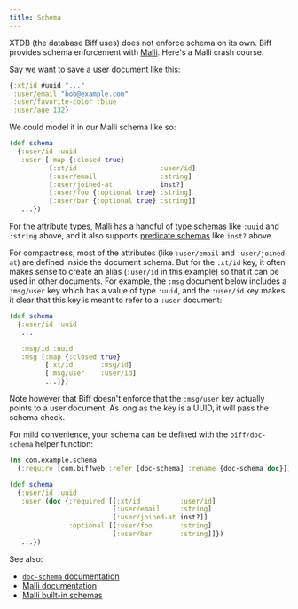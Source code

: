 ```yaml
---
title: Schema
---
```


XTDB (the database Biff uses) does not enforce schema on its own. Biff provides schema enforcement
with [Malli](https://github.com/metosin/malli). Here's a Malli crash course.

Say we want to save a user document like this:

```clojure
{:xt/id #uuid "..."
 :user/email "bob@example.com"
 :user/favorite-color :blue
 :user/age 132}
```

We could model it in our Malli schema like so:

```clojure
(def schema
  {:user/id :uuid
   :user [:map {:closed true}
          [:xt/id                     :user/id]
          [:user/email                :string]
          [:user/joined-at            inst?]
          [:user/foo {:optional true} :string]
          [:user/bar {:optional true} :string]]
   ...})
```

For the attribute types, Malli has a handful of
[type schemas](https://github.com/metosin/malli#mallicoretype-schemas) like `:uuid`
and `:string` above, and it also supports
[predicate schemas](https://github.com/metosin/malli#mallicorepredicate-schemas) like
`inst?` above.

For compactness, most of the attributes (like `:user/email` and `:user/joined-at`) are
defined inside the document schema. But for the `:xt/id` key, it often makes sense to create
an alias (`:user/id` in this example) so that it can be used in other documents. For example, the
`:msg` document below includes a `:msg/user` key which has a value of type `:uuid`, and the `:user/id`
key makes it clear that this key is meant to refer to a `:user` document:

```clojure
(def schema
  {:user/id :uuid
   ...

   :msg/id :uuid
   :msg [:map {:closed true}
         [:xt/id       :msg/id]
         [:msg/user    :user/id]
         ...]})
```

Note however that Biff doesn't enforce that the `:msg/user` key actually points
to a user document. As long as the key is a UUID, it will pass the schema
check.

For mild convenience, your schema can be defined with the `biff/doc-schema` helper function:

```clojure
(ns com.example.schema
  (:require [com.biffweb :refer [doc-schema] :rename {doc-schema doc}]))

(def schema
  {:user/id :uuid
   :user (doc {:required [[:xt/id          :user/id]
                          [:user/email     :string]
                          [:user/joined-at inst?]]
               :optional [[:user/foo       :string]
                          [:user/bar       :string]]})
   ...})
```

See also:

 - [`doc-schema` documentation](https://biffweb.com/docs/api/misc/#doc-schema)
 - [Malli documentation](https://github.com/metosin/malli)
 - [Malli built-in schemas](https://github.com/metosin/malli#built-in-schemas)
